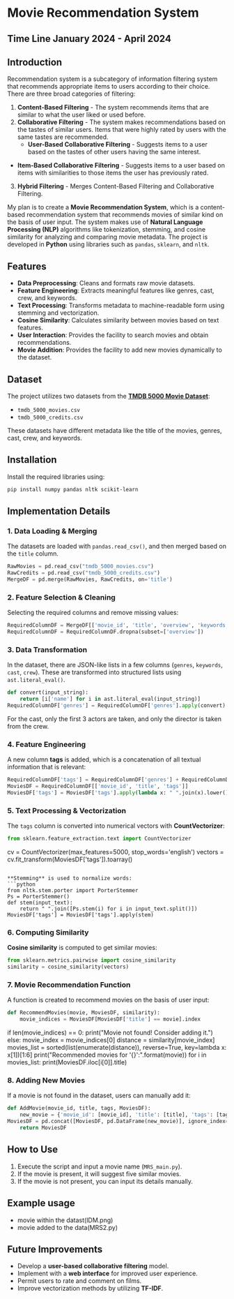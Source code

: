 # Movie Recommendation System

## Time Line           January 2024 -  April 2024

## Introduction
Recommendation system is a subcategory of information filtering system that recommends appropriate items to users according to their choice. There are three broad categories of filtering:

1) **Content-Based Filtering** - The system recommends items that are similar to what the user liked or used before.
2) **Collaborative Filtering** - The system makes recommendations based on the tastes of similar users. Items that were highly rated by users with the same tastes are recommended.
   - **User-Based Collaborative Filtering** - Suggests items to a user based on the tastes of other users having the same interest.
- **Item-Based Collaborative Filtering** - Suggests items to a user based on items with similarities to those items the user has previously rated.
3) **Hybrid Filtering** - Merges Content-Based Filtering and Collaborative Filtering.

My plan is to create a **Movie Recommendation System**, which is a content-based recommendation system that recommends movies of similar kind on the basis of user input. The system makes use of **Natural Language Processing (NLP)** algorithms like tokenization, stemming, and cosine similarity for analyzing and comparing movie metadata. The project is developed in **Python** using libraries such as `pandas`, `sklearn`, and `nltk`.

## Features
- **Data Preprocessing**: Cleans and formats raw movie datasets.
- **Feature Engineering**: Extracts meaningful features like genres, cast, crew, and keywords.
- **Text Processing**: Transforms metadata to machine-readable form using stemming and vectorization.
- **Cosine Similarity**: Calculates similarity between movies based on text features.
- **User Interaction**: Provides the facility to search movies and obtain recommendations.
- **Movie Addition**: Provides the facility to add new movies dynamically to the dataset.

## Dataset
The project utilizes two datasets from the **[TMDB 5000 Movie Dataset](https://www.kaggle.com/datasets/tmdb/tmdb-movie-metadata)**:
- `tmdb_5000_movies.csv`
- `tmdb_5000_credits.csv`

These datasets have different metadata like the title of the movies, genres, cast, crew, and keywords.

## Installation
Install the required libraries using:
```sh
pip install numpy pandas nltk scikit-learn
```

## Implementation Details
### 1. Data Loading & Merging
The datasets are loaded with `pandas.read_csv()`, and then merged based on the `title` column.
```python
RawMovies = pd.read_csv("tmdb_5000_movies.csv")
RawCredits = pd.read_csv("tmdb_5000_credits.csv")
MergeDF = pd.merge(RawMovies, RawCredits, on='title')
```

### 2. Feature Selection & Cleaning
 Selecting the required columns and remove missing values:
```python
RequiredColumnDF = MergeDF[['movie_id', 'title', 'overview', 'keywords', 'genres', 'cast', 'crew']]
RequiredColumnDF = RequiredColumnDF.dropna(subset=['overview'])
```

### 3. Data Transformation
In the dataset, there are JSON-like lists in a few columns (`genres`, `keywords`, `cast`, `crew`). These are transformed into structured lists using `ast.literal_eval()`.
```python
def convert(input_string):
    return [i['name'] for i in ast.literal_eval(input_string)]
RequiredColumnDF['genres'] = RequiredColumnDF['genres'].apply(convert)
```
For the cast, only the first 3 actors are taken, and only the director is taken from the crew.

### 4. Feature Engineering
A new column **tags** is added, which is a concatenation of all textual information that is relevant:
```python
RequiredColumnDF['tags'] = RequiredColumnDF['genres'] + RequiredColumnDF['cast'] + RequiredColumnDF['crew'] + RequiredColumnDF['keywords'] + RequiredColumnDF['overview']
MoviesDF = RequiredColumnDF[['movie_id', 'title', 'tags']]
MoviesDF['tags'] = MoviesDF['tags'].apply(lambda x: " ".join(x).lower())
```

### 5. Text Processing & Vectorization
The `tags` column is converted into numerical vectors with **CountVectorizer**:
```python
from sklearn.feature_extraction.text import CountVectorizer
```
cv = CountVectorizer(max_features=5000, stop_words='english')
vectors = cv.fit_transform(MoviesDF['tags']).toarray()
```

**Stemming** is used to normalize words:
```python
from nltk.stem.porter import PorterStemmer
Ps = PorterStemmer()
def stem(input_text):
    return " ".join([Ps.stem(i) for i in input_text.split()])
MoviesDF['tags'] = MoviesDF['tags'].apply(stem)
```

### 6. Computing Similarity
**Cosine similarity** is computed to get similar movies:
```python
from sklearn.metrics.pairwise import cosine_similarity
similarity = cosine_similarity(vectors)
```

### 7. Movie Recommendation Function
A function is created to recommend movies on the basis of user input:
```python
def RecommendMovies(movie, MoviesDF, similarity):
    movie_indices = MoviesDF[MoviesDF['title'] == movie].index
```
if len(movie_indices) == 0:
        print("Movie not found! Consider adding it.")
    else:
        movie_index = movie_indices[0]
        distance = similarity[movie_index]
        movies_list = sorted(list(enumerate(distance)), reverse=True, key=lambda x: x[1])[1:6]
print("Recommended movies for '{}':".format(movie))
        for i in movies_list:
            print(MoviesDF.iloc[i[0]].title)

### 8. Adding New Movies
If a movie is not found in the dataset, users can manually add it:
```python
def AddMovie(movie_id, title, tags, MoviesDF):
    new_movie = {'movie_id': [movie_id], 'title': [title], 'tags': [tags]}
MoviesDF = pd.concat([MoviesDF, pd.DataFrame(new_movie)], ignore_index=True)
    return MoviesDF
``` 

## How to Use
1. Execute the script and input a movie name (`MRS_main.py`).
2. If the movie is present, it will suggest five similar movies.
3. If the movie is not present, you can input its details manually.

## Example usage
 - movie within the datast(IDM.png)
- movie added to the data(MRS2.py)
   


## Future Improvements
- Develop a **user-based collaborative filtering** model.
- Implement with a **web interface** for improved user experience.
- Permit users to rate and comment on films.
- Improve vectorization methods by utilizing **TF-IDF**.

